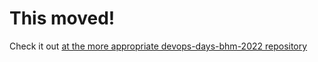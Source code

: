 # This moved!

Check it out [at the more appropriate devops-days-bhm-2022 repository](https://github.com/byronic/devops-days-bhm-2022)

